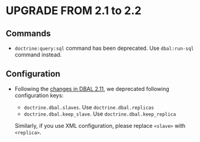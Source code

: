 UPGRADE FROM 2.1 to 2.2
=======================

Commands
--------

 * `doctrine:query:sql` command has been deprecated. Use `dbal:run-sql` command instead.
 
Configuration
--------
 * Following the [changes in DBAL 2.11](https://github.com/doctrine/dbal/pull/4054), we deprecated following configuration keys:
    * `doctrine.dbal.slaves`. Use `doctrine.dbal.replicas`
    * `doctrine.dbal.keep_slave`. Use `doctrine.dbal.keep_replica`
    
    Similarly, if you use XML configuration, please replace `<slave>` with `<replica>`.
